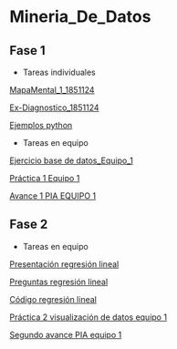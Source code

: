 # Mineria_De_Datos

## Fase 1

- Tareas individuales

[MapaMental_1_1851124](https://github.com/CereceroAngela/Mineria_De_Datos/blob/main/MapaMental_1_1851124.pdf)

[Ex-Diagnostico_1851124](https://github.com/CereceroAngela/Mineria_De_Datos/blob/main/Ex-Diagnostico_1851124.pdf)

[Ejemplos python](https://github.com/CereceroAngela/Mineria_De_Datos/blob/main/Ej_Python_1851124.ipynb)

- Tareas en equipo

[Ejercicio base de datos_Equipo_1](https://github.com/Jose-Manuel-Romero-Banda/Mineria-de-Datos/blob/main/Equipo_1-Ejercicio%20base%20de%20datos.pdf?fbclid=IwAR1wX97ZfRyaa9g0Z6jsV9ULQ-Wve1IRm02WaWHFCbMLy_B2cDGqx7V5UsQ)

[Práctica 1 Equipo 1](https://github.com/Jose-Manuel-Romero-Banda/Mineria-de-Datos/blob/main/Ej_Limpieza_Equipo1.ipynb)

[Avance 1 PIA EQUIPO 1](https://github.com/Jose-Manuel-Romero-Banda/Mineria-de-Datos/blob/main/Avance1_PIA_Equipo1.ipynb?fbclid=IwAR34fLjG1tzYj5PZFoyPXM5yJ4vMGGsdbHIIee8qedGLdYxuAU3gD0IV9Ig)

## Fase 2
 
- Tareas en equipo

[Presentación regresión lineal](https://github.com/Jose-Manuel-Romero-Banda/Mineria-de-Datos/blob/main/Presentaci%C3%B3n_Regresion-Lineal_Equipo1.pdf)

[Preguntas regresión lineal](https://github.com/Jose-Manuel-Romero-Banda/Mineria-de-Datos/blob/main/Preguntas_Regresi%C3%B3n-Lineal_Equipo1.pdf)

[Código regresión lineal](https://github.com/Jose-Manuel-Romero-Banda/Mineria-de-Datos/blob/main/Programa_Regresi%C3%B3n-Lineal_Equipo1.r)

[Práctica 2 visualización de datos equipo 1](https://github.com/Jose-Manuel-Romero-Banda/Mineria-de-Datos/blob/main/Visualizacion_Equipo1.ipynb)

[Segundo avance PIA equipo 1](https://github.com/Jose-Manuel-Romero-Banda/Mineria-de-Datos/blob/main/Avance2_PIA_Equipo1.ipynb)
